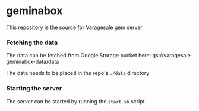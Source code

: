 # geminabox

This repository is the source for Varagesale gem server

### Fetching the data

The data can be fetched from Google Storage bucket here: gs://varagesale-geminabox-data/data

The data needs to be placed in the repo's `./data` directory

### Starting the server

The server can be started by running the `start.sh` script
